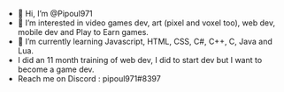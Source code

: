 - 👋 Hi, I’m @Pipoul971
- 👀 I’m interested in video games dev, art (pixel and voxel too), web dev, mobile dev and Play to Earn games.
- 🌱 I’m currently learning Javascript, HTML, CSS, C#, C++, C, Java and Lua.
- I did an 11 month training of web dev, I did to start dev but I want to become a game dev.  
- Reach me on Discord : pipoul971#8397
<!---
Pipoul971/Pipoul971 is a ✨ special ✨ repository because its `README.md` (this file) appears on your GitHub profile.
You can click the Preview link to take a look at your changes.
--->
